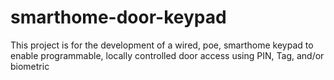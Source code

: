 # smarthome-door-keypad
This project is for the development of a wired, poe, smarthome keypad to enable programmable, locally controlled door access using PIN, Tag, and/or biometric
